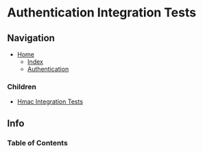 # Authentication Integration Tests

## Navigation

* [Home](/README.md)
	* [Index](/docs/Index.md)
	* [Authentication](/src/Authentication/README.md)

### Children

* [Hmac Integration Tests](/src/AuthenticationIntegrationsTests/Hmac/README.md)

## Info

### Table of Contents